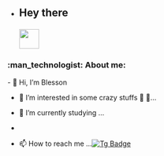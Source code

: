 - <h2>

  Hey there

  <img src="https://media.giphy.com/media/hvRJCLFzcasrR4ia7z/giphy.gif" width="40"/>

</h2>

<h3>:man_technologist: About me:</h3>
- 👋 Hi, I’m Blesson

- 👀 I’m interested in some crazy stuffs 🌌  🔭...

- 💐 I’m currently studying ...

-

- 📫 How to reach me ...[![Tg Badge](https://img.shields.io/badge/-{name}-blue?style=flat&logo=telegram&logoColor=white)](https://t.me/{blesson_TG})





